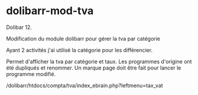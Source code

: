 # dolibarr-mod-tva
Dolibar 12.

Modification du module dolibarr pour gérer la tva par catégorie

Ayant 2 activités j'ai utilisé la catégorie pour les différencier.

Permet d'afficher la tva par catégorie et taux. Les programmes d'origine ont été dupliqués et renommer.
Un marque page doit être fait pour lancer le programme modifié.

/dolibarr/htdocs/compta/tva/index_ebrain.php?leftmenu=tax_vat

